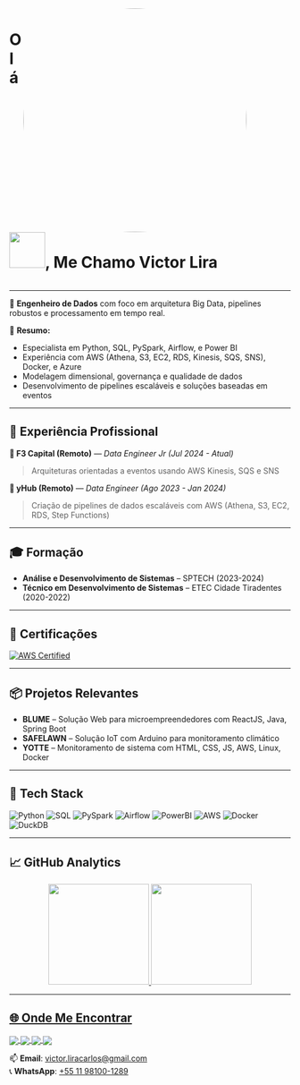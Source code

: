 <div style="display:inline-block">
<img align="right" height="400em" style="border-radius:50%;" src="https://user-images.githubusercontent.com/70662154/157471632-3c7595e6-eaf6-4889-8edd-cd6f0f363ccd.gif"/>
<h1 align="left">Olá <img src="https://user-images.githubusercontent.com/70662154/157436664-d8a7042c-ce1f-45fb-969f-649c74dafca2.gif" width="64px">, Me Chamo Victor Lira</h1>
</div>

---

🎯 **Engenheiro de Dados** com foco em arquitetura Big Data, pipelines robustos e processamento em tempo real.

🧠 **Resumo:**
- Especialista em Python, SQL, PySpark, Airflow, e Power BI
- Experiência com AWS (Athena, S3, EC2, RDS, Kinesis, SQS, SNS), Docker, e Azure
- Modelagem dimensional, governança e qualidade de dados
- Desenvolvimento de pipelines escaláveis e soluções baseadas em eventos

---

## 🧪 Experiência Profissional

**🔸 F3 Capital (Remoto)** — *Data Engineer Jr (Jul 2024 - Atual)*  
> Arquiteturas orientadas a eventos usando AWS Kinesis, SQS e SNS

**🔹 yHub (Remoto)** — *Data Engineer (Ago 2023 - Jan 2024)*  
> Criação de pipelines de dados escaláveis com AWS (Athena, S3, EC2, RDS, Step Functions)

---

## 🎓 Formação

- **Análise e Desenvolvimento de Sistemas** – SPTECH (2023-2024)  
- **Técnico em Desenvolvimento de Sistemas** – ETEC Cidade Tiradentes (2020-2022)

---

## 🧾 Certificações

[![AWS Certified](https://img.shields.io/badge/AWS%20Certified-232F3E?style=for-the-badge&logo=amazon-aws&logoColor=white)](https://www.credly.com/badges/d3bea1c2-56e5-4bd2-9f77-8324d80c8211/public_url)

---

## 📦 Projetos Relevantes

- **BLUME** – Solução Web para microempreendedores com ReactJS, Java, Spring Boot  
- **SAFELAWN** – Solução IoT com Arduino para monitoramento climático  
- **YOTTE** – Monitoramento de sistema com HTML, CSS, JS, AWS, Linux, Docker

---

## 🚀 Tech Stack

![Python](https://img.shields.io/badge/Python-3776AB?style=for-the-badge&logo=python&logoColor=white)
![SQL](https://img.shields.io/badge/SQL-336791?style=for-the-badge&logo=postgresql&logoColor=white)
![PySpark](https://img.shields.io/badge/PySpark-FF9900?style=for-the-badge&logo=apache-spark&logoColor=white)
![Airflow](https://img.shields.io/badge/Apache%20Airflow-017CEE?style=for-the-badge&logo=apache-airflow&logoColor=white)
![PowerBI](https://img.shields.io/badge/PowerBI-F2C811?style=for-the-badge&logo=power-bi&logoColor=black)
![AWS](https://img.shields.io/badge/AWS-232F3E?style=for-the-badge&logo=amazon-aws&logoColor=white)
![Docker](https://img.shields.io/badge/Docker-2496ED?style=for-the-badge&logo=docker&logoColor=white)
![DuckDB](https://img.shields.io/badge/DuckDB-FFA500?style=for-the-badge)

---

## 📈 GitHub Analytics

<div align="center">
  <a href="https://github.com/VicLira">
    <img height="180em" src="https://github-readme-stats.vercel.app/api?username=VicLira&show_icons=true&theme=vision-friendly-dark&include_all_commits=true&count_private=true"/>
    <img height="180em" src="https://github-readme-stats.vercel.app/api/top-langs/?username=VicLira&layout=compact&langs_count=7&theme=vision-friendly-dark"/>
</div>

---

## 🌐 Onde Me Encontrar

<a href="https://codepen.io/VictorLira" target="_blank">
  <img align="center" src="https://img.shields.io/badge/CodePen-0077B5?style=for-the-badge&logo=codepen&logoColor=white" />
</a>
<a href="https://web.dio.me/users/victor_liracarlos?tab=achievements" target="_blank">
  <img align="center" src="https://img.shields.io/badge/DIO-0077B5?style=for-the-badge&logo=dio&logoColor=white"/>
</a>
<a href="https://www.linkedin.com/in/victor-lira-carlos/" target="_blank">
  <img align="center" src="https://img.shields.io/badge/LinkedIn-0077B5?style=for-the-badge&logo=linkedin&logoColor=white" />
</a>
<a href="https://instagram.com/liravitu" target="_blank">
  <img align="center" src="https://img.shields.io/badge/Instagram-E4405F?style=for-the-badge&logo=instagram&logoColor=white" />
</a>

📫 **Email**: [victor.liracarlos@gmail.com](mailto:victor.liracarlos@gmail.com)  
📞 **WhatsApp**: [+55 11 98100-1289](https://wa.me/5511981001289)
